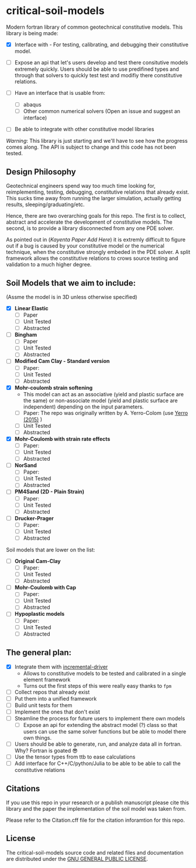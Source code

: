 # critical-soil-models
Modern fortran library of common geotechnical constitutive models. This library is being made:
- [x] Interface with  - For testing, calibrating, and debugging their constitutive model.

- [ ] Expose an api that let's users develop and test there consitutive models extremely quickly. Users should be able to use predifined types and through that solvers to quickly test test and modifiy there constitutive relations.

- [ ] Have an interface that is usable from:
  - [ ] abaqus 
  - [ ] Other common numerical solvers (Open an issue and suggest an interface)

- [ ] Be able to integrate with other constitutive model libraries

*Warning*: This library is just starting and we'll have to see how the progress comes along. The API is subject to change and this code has not been tested.

## Design Philosophy
Geotechnical engineers spend way too much time looking for, reimplementing, testing, debugging, constitutive relations that already exist. This sucks time away from running the larger simulation, actually getting results, sleeping/graduating/etc.

Hence, there are two overarching goals for this repo. The first is to collect, abstract and accelerate the development of constitutive models. The second, is to provide a library disconnected from any one PDE solver. 

As pointed out in (*Kayenta Paper Add Here*) it is extremly difficult to figure out if a bug is caused by your constitutive model or the numerical technique, when the constitutive strongly embeded in the PDE solver. A split framework allows the constitutive relations to crows source testing and validation to a much higher degree. 

## Soil Models that we aim to include:
(Assme the model is in 3D unless otherwise specified)
- [x] **Linear Elastic**
  - [ ] Paper
  - [ ] Unit Tested
  - [ ] Abstracted

- [ ] **Bingham**
  - [ ] Paper
  - [ ] Unit Tested
  - [ ] Abstracted

- [ ] **Modified Cam Clay - Standard version**
  - [ ] Paper: 
  - [ ] Unit Tested
  - [ ] Abstracted

- [x] **Mohr-coulomb strain softening**
  * This model can act as an associative (yield and plastic surface are the same) or non-associate model (yield and plastic surface are independent) depending on the input parameters.
  - [ ] Paper: The repo was originally written by A. Yerro-Colom (use [Yerro (2015)](https://upcommons.upc.edu/handle/2117/102412) )
  - [ ] Unit Tested
  - [ ] Abstracted

- [x] **Mohr-Coulomb with strain rate effects**
  - [ ] Paper: 
  - [ ] Unit Tested
  - [ ] Abstracted
  
- [ ] **NorSand**
  - [ ] Paper: 
  - [ ] Unit Tested
  - [ ] Abstracted
  
- [ ] **PM4Sand (2D - Plain Strain)**
  - [ ] Paper: 
  - [ ] Unit Tested
  - [ ] Abstracted

- [ ] **Drucker-Prager**
  - [ ] Paper: 
  - [ ] Unit Tested
  - [ ] Abstracted

Soil models that are lower on the list:
- [ ] **Original Cam-Clay**
  - [ ] Paper: 
  - [ ] Unit Tested
  - [ ] Abstracted
  
- [ ] **Mohr-Coulomb with Cap**
  - [ ] Paper: 
  - [ ] Unit Tested
  - [ ] Abstracted
  
- [ ] **Hypoplastic models**
  - [ ] Paper: 
  - [ ] Unit Tested
  - [ ] Abstracted

## The general plan:
- [x] Integrate them with [incremental-driver](https://github.com/CriticalSoilModels/Incremental_Driver)
  * Allows to constitutive models to be tested and calibrated in a single element framework
  * Turns out the first steps of this were really easy thanks to ```fpm```
- [ ] Collect repos that already exist
- [ ] Put them into a unified framework
- [ ] Build unit tests for them
- [ ] Implement the ones that don't exist
- [ ] Steamline the process for future users to implement there own models
  - [ ] Expose an api for extending the abstract model (?) class so that users can use the same solver functions but be able to model there own things.
- [ ] Users should be able to generate, run, and analyze data all in fortran. Why? Fortran is goated :sunglasses:
- [ ] Use the tensor types from ttb to ease calculations
- [ ] Add interface for C++/C/python/Julia to be able to be able to call the constitutive relations

## Citations

If you use this repo in your research or a publish manuscript please cite this library and the paper the implementation of the soil model was taken from.

Please refer to the Citation.cff file for the citation inforamtion for this repo.

## License

The critical-soil-models source code and related files and documentation are distributed under the [GNU GENERAL PUBLIC LICENSE](https://github.com/CriticalSoilModels/critical-soil-models/blob/main/LICENSE).

